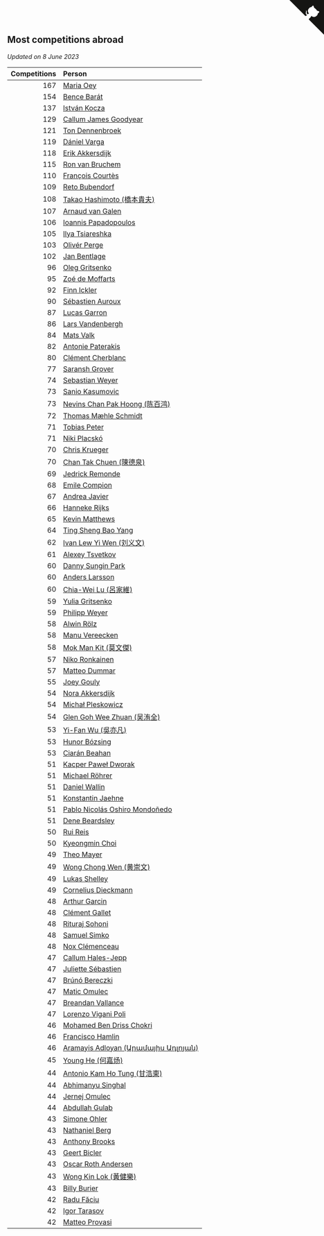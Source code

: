 ## Most competitions abroad

*Updated on  8 June 2023*

| Competitions | Person |
| ---: | :--- |
| 167 | [Maria Oey](https://www.worldcubeassociation.org/persons/2007OEYM01) |
| 154 | [Bence Barát](https://www.worldcubeassociation.org/persons/2008BARA01) |
| 137 | [István Kocza](https://www.worldcubeassociation.org/persons/2005KOCZ01) |
| 129 | [Callum James Goodyear](https://www.worldcubeassociation.org/persons/2012GOOD02) |
| 121 | [Ton Dennenbroek](https://www.worldcubeassociation.org/persons/2003DENN01) |
| 119 | [Dániel Varga](https://www.worldcubeassociation.org/persons/2008VARG01) |
| 118 | [Erik Akkersdijk](https://www.worldcubeassociation.org/persons/2005AKKE01) |
| 115 | [Ron van Bruchem](https://www.worldcubeassociation.org/persons/2003BRUC01) |
| 110 | [François Courtès](https://www.worldcubeassociation.org/persons/2008COUR01) |
| 109 | [Reto Bubendorf](https://www.worldcubeassociation.org/persons/2012BUBE01) |
| 108 | [Takao Hashimoto (橋本貴夫)](https://www.worldcubeassociation.org/persons/2007HASH01) |
| 107 | [Arnaud van Galen](https://www.worldcubeassociation.org/persons/2006GALE01) |
| 106 | [Ioannis Papadopoulos](https://www.worldcubeassociation.org/persons/2013PAPA01) |
| 105 | [Ilya Tsiareshka](https://www.worldcubeassociation.org/persons/2012TERE01) |
| 103 | [Olivér Perge](https://www.worldcubeassociation.org/persons/2007PERG01) |
| 102 | [Jan Bentlage](https://www.worldcubeassociation.org/persons/2010BENT01) |
| 96 | [Oleg Gritsenko](https://www.worldcubeassociation.org/persons/2011GRIT01) |
| 95 | [Zoé de Moffarts](https://www.worldcubeassociation.org/persons/2010MOFF02) |
| 92 | [Finn Ickler](https://www.worldcubeassociation.org/persons/2012ICKL01) |
| 90 | [Sébastien Auroux](https://www.worldcubeassociation.org/persons/2008AURO01) |
| 87 | [Lucas Garron](https://www.worldcubeassociation.org/persons/2006GARR01) |
| 86 | [Lars Vandenbergh](https://www.worldcubeassociation.org/persons/2003VAND01) |
| 84 | [Mats Valk](https://www.worldcubeassociation.org/persons/2007VALK01) |
| 82 | [Antonie Paterakis](https://www.worldcubeassociation.org/persons/2012PATE01) |
| 80 | [Clément Cherblanc](https://www.worldcubeassociation.org/persons/2014CHER05) |
| 77 | [Saransh Grover](https://www.worldcubeassociation.org/persons/2014GROV01) |
| 74 | [Sebastian Weyer](https://www.worldcubeassociation.org/persons/2010WEYE02) |
| 73 | [Sanio Kasumovic](https://www.worldcubeassociation.org/persons/2009KASU01) |
| 73 | [Nevins Chan Pak Hoong (陈百鸿)](https://www.worldcubeassociation.org/persons/2010CHAN20) |
| 72 | [Thomas Mæhle Schmidt](https://www.worldcubeassociation.org/persons/2013SCHM02) |
| 71 | [Tobias Peter](https://www.worldcubeassociation.org/persons/2014PETE03) |
| 71 | [Niki Placskó](https://www.worldcubeassociation.org/persons/2008PLAC01) |
| 70 | [Chris Krueger](https://www.worldcubeassociation.org/persons/2006KRUE01) |
| 70 | [Chan Tak Chuen (陳德泉)](https://www.worldcubeassociation.org/persons/2007CHUE01) |
| 69 | [Jedrick Remonde](https://www.worldcubeassociation.org/persons/2008REMO01) |
| 68 | [Emile Compion](https://www.worldcubeassociation.org/persons/2007COMP01) |
| 67 | [Andrea Javier](https://www.worldcubeassociation.org/persons/2010JAVI01) |
| 66 | [Hanneke Rijks](https://www.worldcubeassociation.org/persons/2008RIJK01) |
| 65 | [Kevin Matthews](https://www.worldcubeassociation.org/persons/2010MATT02) |
| 64 | [Ting Sheng Bao Yang](https://www.worldcubeassociation.org/persons/2008BAOY01) |
| 62 | [Ivan Lew Yi Wen (刘义文)](https://www.worldcubeassociation.org/persons/2012WENI01) |
| 61 | [Alexey Tsvetkov](https://www.worldcubeassociation.org/persons/2017TSVE02) |
| 60 | [Danny Sungin Park](https://www.worldcubeassociation.org/persons/2015PARK13) |
| 60 | [Anders Larsson](https://www.worldcubeassociation.org/persons/2003LARS01) |
| 60 | [Chia-Wei Lu (呂家維)](https://www.worldcubeassociation.org/persons/2007LUCH01) |
| 59 | [Yulia Gritsenko](https://www.worldcubeassociation.org/persons/2012SIDO01) |
| 59 | [Philipp Weyer](https://www.worldcubeassociation.org/persons/2010WEYE01) |
| 58 | [Alwin Rölz](https://www.worldcubeassociation.org/persons/2016ROLZ01) |
| 58 | [Manu Vereecken](https://www.worldcubeassociation.org/persons/2010VERE01) |
| 58 | [Mok Man Kit (莫文傑)](https://www.worldcubeassociation.org/persons/2009KITM01) |
| 57 | [Niko Ronkainen](https://www.worldcubeassociation.org/persons/2010RONK01) |
| 57 | [Matteo Dummar](https://www.worldcubeassociation.org/persons/2017DUMM01) |
| 55 | [Joey Gouly](https://www.worldcubeassociation.org/persons/2007GOUL01) |
| 54 | [Nora Akkersdijk](https://www.worldcubeassociation.org/persons/2009CHRI03) |
| 54 | [Michał Pleskowicz](https://www.worldcubeassociation.org/persons/2009PLES01) |
| 54 | [Glen Goh Wee Zhuan (吴洧全)](https://www.worldcubeassociation.org/persons/2015ZHUA01) |
| 53 | [Yi-Fan Wu (吳亦凡)](https://www.worldcubeassociation.org/persons/2010WUIF01) |
| 53 | [Hunor Bózsing](https://www.worldcubeassociation.org/persons/2009BOZS01) |
| 53 | [Ciarán Beahan](https://www.worldcubeassociation.org/persons/2012BEAH01) |
| 51 | [Kacper Paweł Dworak](https://www.worldcubeassociation.org/persons/2020DWOR01) |
| 51 | [Michael Röhrer](https://www.worldcubeassociation.org/persons/2009ROHR01) |
| 51 | [Daniel Wallin](https://www.worldcubeassociation.org/persons/2013WALL03) |
| 51 | [Konstantin Jaehne](https://www.worldcubeassociation.org/persons/2015JAEH01) |
| 51 | [Pablo Nicolás Oshiro Mondoñedo](https://www.worldcubeassociation.org/persons/2010MOND01) |
| 51 | [Dene Beardsley](https://www.worldcubeassociation.org/persons/2009BEAR01) |
| 50 | [Rui Reis](https://www.worldcubeassociation.org/persons/2015REIS02) |
| 50 | [Kyeongmin Choi](https://www.worldcubeassociation.org/persons/2017CHOI07) |
| 49 | [Theo Mayer](https://www.worldcubeassociation.org/persons/2012MAYE01) |
| 49 | [Wong Chong Wen (黄崇文)](https://www.worldcubeassociation.org/persons/2014WENW01) |
| 49 | [Lukas Shelley](https://www.worldcubeassociation.org/persons/2016SHEL03) |
| 49 | [Cornelius Dieckmann](https://www.worldcubeassociation.org/persons/2009DIEC01) |
| 48 | [Arthur Garcin](https://www.worldcubeassociation.org/persons/2014GARC27) |
| 48 | [Clément Gallet](https://www.worldcubeassociation.org/persons/2004GALL02) |
| 48 | [Rituraj Sohoni](https://www.worldcubeassociation.org/persons/2012SOHO01) |
| 48 | [Samuel Simko](https://www.worldcubeassociation.org/persons/2016SIMK01) |
| 48 | [Nox Clémenceau](https://www.worldcubeassociation.org/persons/2015CLEM03) |
| 47 | [Callum Hales-Jepp](https://www.worldcubeassociation.org/persons/2012HALE01) |
| 47 | [Juliette Sébastien](https://www.worldcubeassociation.org/persons/2014SEBA01) |
| 47 | [Brúnó Bereczki](https://www.worldcubeassociation.org/persons/2008BERE01) |
| 47 | [Matic Omulec](https://www.worldcubeassociation.org/persons/2010OMUL02) |
| 47 | [Breandan Vallance](https://www.worldcubeassociation.org/persons/2007VALL01) |
| 47 | [Lorenzo Vigani Poli](https://www.worldcubeassociation.org/persons/2007POLI01) |
| 46 | [Mohamed Ben Driss Chokri](https://www.worldcubeassociation.org/persons/2015CHOK01) |
| 46 | [Francisco Hamlin](https://www.worldcubeassociation.org/persons/2012HAML01) |
| 46 | [Aramayis Adloyan (Արամայիս Ադլոյան)](https://www.worldcubeassociation.org/persons/2012ADLO01) |
| 45 | [Young He (何嘉炀)](https://www.worldcubeassociation.org/persons/2014HEYO01) |
| 44 | [Antonio Kam Ho Tung (甘浩東)](https://www.worldcubeassociation.org/persons/2017TUNG13) |
| 44 | [Abhimanyu Singhal](https://www.worldcubeassociation.org/persons/2013SING12) |
| 44 | [Jernej Omulec](https://www.worldcubeassociation.org/persons/2010OMUL01) |
| 44 | [Abdullah Gulab](https://www.worldcubeassociation.org/persons/2014GULA02) |
| 43 | [Simone Ohler](https://www.worldcubeassociation.org/persons/2014OHLE01) |
| 43 | [Nathaniel Berg](https://www.worldcubeassociation.org/persons/2012BERG04) |
| 43 | [Anthony Brooks](https://www.worldcubeassociation.org/persons/2008SEAR01) |
| 43 | [Geert Bicler](https://www.worldcubeassociation.org/persons/2010BICL01) |
| 43 | [Oscar Roth Andersen](https://www.worldcubeassociation.org/persons/2008ANDE02) |
| 43 | [Wong Kin Lok (黃健樂)](https://www.worldcubeassociation.org/persons/2014LOKW01) |
| 43 | [Billy Burier](https://www.worldcubeassociation.org/persons/2014BURI01) |
| 42 | [Radu Făciu](https://www.worldcubeassociation.org/persons/2009FACI01) |
| 42 | [Igor Tarasov](https://www.worldcubeassociation.org/persons/2016TARA04) |
| 42 | [Matteo Provasi](https://www.worldcubeassociation.org/persons/2009PROV01) |


<a href="https://github.com/jonatanklosko/wca_statistics" class="github-corner" aria-label="View source on Github"><svg width="80" height="80" viewBox="0 0 250 250" style="fill:#151513; color:#fff; position: absolute; top: 0; border: 0; right: 0;" aria-hidden="true"><path d="M0,0 L115,115 L130,115 L142,142 L250,250 L250,0 Z"></path><path d="M128.3,109.0 C113.8,99.7 119.0,89.6 119.0,89.6 C122.0,82.7 120.5,78.6 120.5,78.6 C119.2,72.0 123.4,76.3 123.4,76.3 C127.3,80.9 125.5,87.3 125.5,87.3 C122.9,97.6 130.6,101.9 134.4,103.2" fill="currentColor" style="transform-origin: 130px 106px;" class="octo-arm"></path><path d="M115.0,115.0 C114.9,115.1 118.7,116.5 119.8,115.4 L133.7,101.6 C136.9,99.2 139.9,98.4 142.2,98.6 C133.8,88.0 127.5,74.4 143.8,58.0 C148.5,53.4 154.0,51.2 159.7,51.0 C160.3,49.4 163.2,43.6 171.4,40.1 C171.4,40.1 176.1,42.5 178.8,56.2 C183.1,58.6 187.2,61.8 190.9,65.4 C194.5,69.0 197.7,73.2 200.1,77.6 C213.8,80.2 216.3,84.9 216.3,84.9 C212.7,93.1 206.9,96.0 205.4,96.6 C205.1,102.4 203.0,107.8 198.3,112.5 C181.9,128.9 168.3,122.5 157.7,114.1 C157.9,116.9 156.7,120.9 152.7,124.9 L141.0,136.5 C139.8,137.7 141.6,141.9 141.8,141.8 Z" fill="currentColor" class="octo-body"></path></svg></a><style>.github-corner:hover .octo-arm{animation:octocat-wave 560ms ease-in-out}@keyframes octocat-wave{0%,100%{transform:rotate(0)}20%,60%{transform:rotate(-25deg)}40%,80%{transform:rotate(10deg)}}@media (max-width:500px){.github-corner:hover .octo-arm{animation:none}.github-corner .octo-arm{animation:octocat-wave 560ms ease-in-out}}</style>
